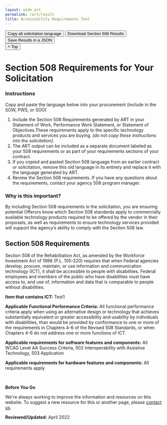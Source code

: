 ```yaml
---
layout: wide_art
permalink: /art/result
title: Accessibility Requirements Tool
---
```

<div class="grid-container pgov margin-top-9">
  <div>
    <button class="usa-button usa-button--accent-warm" onclick="CopyToClipboard('copy-requirements')">Copy all solicitation language</button>
    <button class="usa-button usa-button--accent-warm" onclick="downloadInnerHtml(fileName, 'copy-requirements')">Download Section 508 Results</button>
    <button class="usa-button usa-button--accent-warm">Save Results in a JSON</button>
  </div>
  <div class="grid-row grid-gap margin-top-4">
    <button id="backtotop" title="Go to top">˄ Top</button>
    <main class="usa-layout-docs__main desktop:grid-col-9 usa-prose usa-layout-docs" id="main-content">
      <h1 class="site-preview-heading">Section 508 Requirements for Your Solicitation</h1>
      <section id="section-result">
        <div
        class="usa-summary-box"
        role="region"
        aria-labelledby="summary-box-key-information"
        >
        <div class="usa-summary-box__body">
          <h3 class="usa-summary-box__heading" id="summary-box-key-information">
            Instructions
          </h3>
          <div class="usa-summary-box__text">
          <p>Copy and paste the language below into your procurement (include in the SOW, PWS, or SOO)</p>
          <ol class="usa-list">
            <li>
               Include the Section 508 Requirements generated by ART in your Statement of Work, Performance Work Statement, or Statement of Objectives.These requirements apply to the specific technology products and services you are buying. <i>(do not copy these instructions into the solicitation)</i>.
            </li>
            <li>
              The ART output can be included as a separate document labeled as  your 508 requirements or as part of your requirements sections of your contract.
            </li>
            <li>
              If you copied and pasted Section 508 language from an earlier contract or solicitation, remove this old language in its entirety and replace it with the language generated by ART.
            </li>
            <li>
              Review the Section 508 requirements. If you have any questions about the requirements, contact your agency 508 program manager.
            </li>
          </ol>
          <h3>Why is this important?</h3>
          <p>
            By including Section 508 requirements in the solicitation, you are ensuring potential Offerors know which Section 508 standards apply to commercially available technology products required to be offered by the vendor in their proposals, as well as requirements to ensure technology services provided will support the agency’s ability to comply with the Section 508 law.
          </p>
          </div>
        </div>
        </div>
      </section>
      <section class="example-spacing usa-prose margin-top-1 font-sans-sm">
        <h1>Section 508 Requirements</h1>
      </section>
      <section>
        <div id="results">
          <div class="section-1-results"></div>
        </div>
        <div id="copy-requirements">
          <p>
              Section 508 of the Rehabilitation Act, as amended by the Workforce
              Investment Act of 1998 (P.L. 105-220) requires that when Federal agencies
              develop, procure, maintain, or use information and communication technology
              (ICT), it shall be accessible to people with disabilities. Federal employees and
              members of the public who have disabilities must have access to, and use of,
              information and data that is comparable to people without disabilities.
          </p>
          <p>
              <b>Item that contains ICT: </b>Test1
          </p>
          <p>
              <b>Applicable Functional Performance Criteria:</b> All functional performance
                  criteria apply when using an alternative design or technology that achieves
                  substantially equivalent or greater accessibility and usability by individuals
                  with disabilities, than would be provided by conformance to one or more of the
                  requirements in Chapters 4-6 of the Revised 508 Standards, or when
                  Chapters 4-6 do not address one or more functions of ICT.
          </p>
          <p>
              <b>Applicable requirements for software features and components:</b> All
                  WCAG Level AA Success Criteria, 502 Interoperability with Assistive
                  Technology, 503 Application
          </p>
          <p>
              <b>Applicable requirements for hardware features and components:</b>  All
                  requirements apply
          </p>
        </div>
      </section>
    </main>
  </div>
</div>

<!-- <div> Add in JSON export at top</div> -->

<p>  </p>

<div class="grid-row grid-gap">
  <div class="border-base radius-lg border-1px">
    <div class="padding-1">
      <p>
        <strong>Before You Go</strong>
      </p>
      <p dir="ltr">
        We're always working to improve the information and resources on this website. To suggest a new resource for this or another page, please <a class="mailto" href="mailto:section.508@gsa.gov">contact us</a>.
      </p>
    </div>
  </div>
</div>
<div>
  <p><span class="bold"><strong>Reviewed/Updated:</strong> April 2022 </span></p>
</div>
<!-- <html>
<head>
<script type="text/javascript">

    function add() {
    var i = document.getElementById( 'old' );

    var d = document.createElement( 'div' );
    d.id = "new1";
    d.innerHTML = i.innerHTML ;
    var p = document.getElementById('new');

    p.appendChild(d);
}
function removeLocation() {

    var d = document.getElementById( 'new1' );

    var p = document.getElementById('new');

    p.removeChild(d);
}
</script>
</head>
<body>
    <div id="old">
        Content of old div
    </div>
    <hr/>
    <div id="new">
    </div>
    <hr/>
    <button onclick="add();">Add</button><br>
    <button onclick="removeLocation();">Remove</button>
</body>
</html> -->